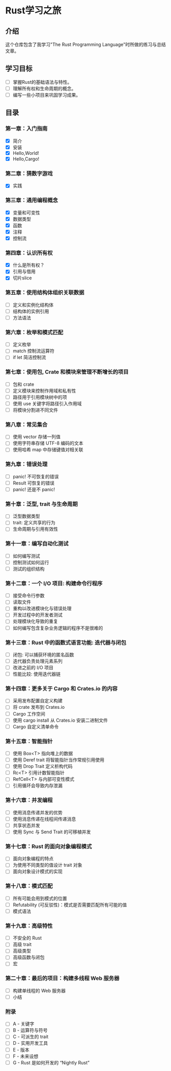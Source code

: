 # Rust学习之旅

## 介绍

这个仓库包含了我学习"The Rust Programming Language"时所做的练习与总结文章。

## 学习目标

- [ ] 掌握Rust的基础语法与特性。
- [ ] 理解所有权和生命周期的概念。
- [ ] 编写一些小项目来巩固学习成果。

## 目录

### 第一章：入门指南

- [x] 简介
- [x] 安装
- [x] Hello,World!
- [x] Hello,Cargo!

### 第二章：猜数字游戏

- [x] 实践

### 第三章：通用编程概念

- [x] 变量和可变性
- [x] 数据类型
- [x] 函数
- [x] 注释
- [x] 控制流

### 第四章：认识所有权

- [x] 什么是所有权？
- [x] 引用与借用
- [x] 切片slice

### 第五章：使用结构体组织关联数据

- [ ] 定义和实例化结构体
- [ ] 结构体的实例引用
- [ ] 方法语法

### 第六章：枚举和模式匹配

- [ ] 定义枚举
- [ ] match 控制流运算符
- [ ] if let 简洁控制流

### 第七章：使用包, Crate 和模块来管理不断增长的项目

- [ ] 包和 crate
- [ ] 定义模块来控制作用域和私有性
- [ ] 路径用于引用模块树中的项
- [ ] 使用 use 关键字将路径引入作用域
- [ ] 将模块分割进不同文件

### 第八章：常见集合

- [ ] 使用 vector 存储一列值
- [ ] 使用字符串存储 UTF-8 编码的文本
- [ ] 使用哈希 map 中存储键值对相关联

### 第九章：错误处理

- [ ] panic! 不可恢复的错误
- [ ] Result 可恢复的错误
- [ ] panic! 还是不 panic!

### 第十章：泛型, trait 与生命周期

- [ ] 泛型数据类型
- [ ] trait: 定义共享的行为
- [ ] 生命周期与引用有效性

### 第十一章：编写自动化测试

- [ ] 如何编写测试
- [ ] 控制测试如何运行
- [ ] 测试的组织结构
 
### 第十二章：一个 I/O 项目: 构建命令行程序

- [ ] 接受命令行参数
- [ ] 读取文件
- [ ] 重构以改进模块化与错误处理
- [ ] 开发过程中的开发者测试
- [ ] 处理模块化导致的重复
- [ ] 如何编写包含复杂业务逻辑的程序不是很难的

### 第十三章：Rust 中的函数式语言功能: 迭代器与闭包

- [ ] 闭包: 可以捕获环境的匿名函数
- [ ] 迭代器负责处理元素系列
- [ ] 改进之前的 I/O 项目
- [ ] 性能比较: 使用迭代器链

### 第十四章：更多关于 Cargo 和 Crates.io 的内容

- [ ] 采用发布配置自定义构建
- [ ] 将 crate 发布到 Crates.io
- [ ] Cargo 工作空间
- [ ] 使用 cargo install 从 Crates.io 安装二进制文件
- [ ] Cargo 自定义清单命令

### 第十五章：智能指针

- [ ] 使用 Box\<T> 指向堆上的数据
- [ ] 使用 Deref trait 将智能指针当作常规引用使用
- [ ] 使用 Drop Trait 定义析构代码
- [ ] Rc\<T> 引用计数智能指针
- [ ] RefCell\<T> 与内部可变性模式
- [ ] 引用循环会导致内存泄漏

### 第十六章：并发编程

- [ ] 使用消息传递并发的优势
- [ ] 使用消息传递在线程间传递消息
- [ ] 共享状态并发
- [ ] 使用 Sync 与 Send Trait 的可移植并发

### 第十七章：Rust 的面向对象编程模式

- [ ] 面向对象编程的特点
- [ ] 为使用不同类型的值设计 trait 对象
- [ ] 面向对象设计模式的实现

### 第十八章：模式匹配

- [ ] 所有可能会用到模式的位置
- [ ] Refutability (可反驳性)：模式是否需要匹配所有可能的值
- [ ] 模式语法

### 第十九章：高级特性

- [ ] 不安全的 Rust
- [ ] 高级 trait
- [ ] 高级类型
- [ ] 高级函数与闭包
- [ ] 宏

### 第二十章：最后的项目：构建多线程 Web 服务器

- [ ] 构建单线程的 Web 服务器
- [ ] 小结

### 附录

- [ ] A - 关键字
- [ ] B - 运算符与符号
- [ ] C - 可派生的 trait
- [ ] D - 实用开发工具
- [ ] E - 版本
- [ ] F - 未来设想
- [ ] G - Rust 是如何开发的 “Nightly Rust”

